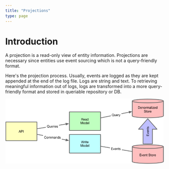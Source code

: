 ```yaml
---
title: "Projections"
type: page
---
```


# Introduction

A projection is a read-only view of entity information.
Projections are necessary since entities use event sourcing which is not a query-friendly format.

Here's the projection process. Usually, events are logged as they are kept appended at the end of the log file.
Logs are string and text. To retrieving meaningful information out of logs,
logs are transformed into a more query-friendly format and stored in queriable
repository or DB.

![CQRS/ES](../../../../static/images/cqrs-es.png "CQRS/ES")
